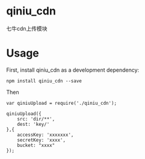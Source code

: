 qiniu_cdn
=========

七牛cdn上传模块


Usage
======

First, install qiniu_cdn as a development dependency:

	npm install qiniu_cdn --save
		
Then

	var qiniuUpload = require('./qiniu_cdn');

	qiniuUpload({
	    src: 'dir/**',
    	dest: 'key/'
	},{
    	accessKey: 'xxxxxxx',
	    secretKey: 'xxxx',
    	bucket: "xxxx"
	});
	
